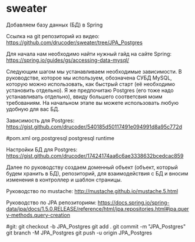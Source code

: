 # sweater

Добавляем базу данных (БД) в Spring

Ссылка на git репозиторий из видео:
https://github.com/drucoder/sweater/tree/JPA_Postgres

Для начала нам необходимо найти нужный гайд на сайте Spring:
https://spring.io/guides/gs/accessing-data-mysql/

Следующим шагом мы устанавливаем необходимые зависимости. В руководстве, которое мы используем, обозначена СУБД MySQL, которую можно использовать, как быстрый старт (её необходимо установить отдельно). Я же предпочитаю Postgres (его тоже надо устанавливать отдельно), ввиду большего соответсвия моим требованиям. На начальном этапе вы можете использовать любую удобную для вас БД.

Зависимость для Postgres:
https://gist.github.com/drucoder/540185d50117491e094991d8a95c772d

#pom.xml
<dependency>
<groupId>org.postgresql</groupId>
<artifactId>postgresql</artifactId>
<scope>runtime</scope>
</dependency>

Настройки БД для Postgres:
https://gist.github.com/drucoder/17424174aa6c6ae3338632bcedcac859

Далее по руководству создаем доменный объект (объект, который будем хранить в БД), репозиторий, для взаимодействия с БД и вносим изменения в контроллер и шаблон страницы.

Руководство по mustache:
http://mustache.github.io/mustache.5.html

Руководство по JPA репозиториям:
https://docs.spring.io/spring-data/jpa/docs/1.5.0.RELEASE/reference/html/jpa.repositories.html#jpa.query-methods.query-creation

#git:
git checkout -b JPA_Postgres
git add .
git commit -m "JPA_Postgres"
git branch -M JPA_Postgres
git push -u origin JPA_Postgres

